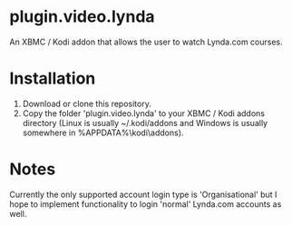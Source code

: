 # plugin.video.lynda
An XBMC / Kodi addon that allows the user to watch Lynda.com courses.

# Installation

1. Download or clone this repository.
2. Copy the folder 'plugin.video.lynda' to your XBMC / Kodi addons directory (Linux is usually ~/.kodi/addons and Windows is usually somewhere in %APPDATA%\kodi\addons).

# Notes

Currently the only supported account login type is 'Organisational' but I hope to implement functionality to login 'normal' Lynda.com accounts as well.
